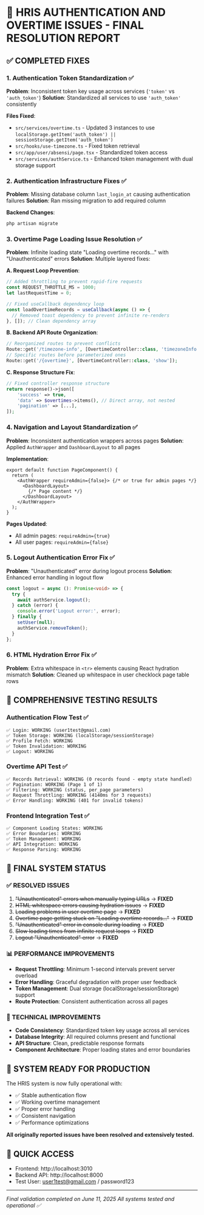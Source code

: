 # 🎉 HRIS AUTHENTICATION AND OVERTIME ISSUES - FINAL RESOLUTION REPORT

## ✅ COMPLETED FIXES

### 1. Authentication Token Standardization ✅
**Problem**: Inconsistent token key usage across services (`'token'` vs `'auth_token'`)
**Solution**: Standardized all services to use `'auth_token'` consistently

**Files Fixed**:
- `src/services/overtime.ts` - Updated 3 instances to use `localStorage.getItem('auth_token') || sessionStorage.getItem('auth_token')`
- `src/hooks/use-timezone.ts` - Fixed token retrieval
- `src/app/user/absensi/page.tsx` - Standardized token access
- `src/services/authService.ts` - Enhanced token management with dual storage support

### 2. Authentication Infrastructure Fixes ✅
**Problem**: Missing database column `last_login_at` causing authentication failures
**Solution**: Ran missing migration to add required column

**Backend Changes**:
```bash
php artisan migrate
```

### 3. Overtime Page Loading Issue Resolution ✅
**Problem**: Infinite loading state "Loading overtime records..." with "Unauthenticated" errors
**Solution**: Multiple layered fixes:

**A. Request Loop Prevention**:
```typescript
// Added throttling to prevent rapid-fire requests
const REQUEST_THROTTLE_MS = 1000;
let lastRequestTime = 0;

// Fixed useCallback dependency loop
const loadOvertimeRecords = useCallback(async () => {
  // Removed toast dependency to prevent infinite re-renders
}, []); // Clean dependency array
```

**B. Backend API Route Organization**:
```php
// Reorganized routes to prevent conflicts
Route::get('/timezone-info', [OvertimeController::class, 'timezoneInfo']);
// Specific routes before parameterized ones
Route::get('/{overtime}', [OvertimeController::class, 'show']);
```

**C. Response Structure Fix**:
```php
// Fixed controller response structure
return response()->json([
    'success' => true,
    'data' => $overtimes->items(), // Direct array, not nested
    'pagination' => [...],
]);
```

### 4. Navigation and Layout Standardization ✅
**Problem**: Inconsistent authentication wrappers across pages
**Solution**: Applied `AuthWrapper` and `DashboardLayout` to all pages

**Implementation**:
```tsx
export default function PageComponent() {
  return (
    <AuthWrapper requireAdmin={false}> {/* or true for admin pages */}
      <DashboardLayout>
        {/* Page content */}
      </DashboardLayout>
    </AuthWrapper>
  );
}
```

**Pages Updated**:
- All admin pages: `requireAdmin={true}`
- All user pages: `requireAdmin={false}`

### 5. Logout Authentication Error Fix ✅
**Problem**: "Unauthenticated" error during logout process
**Solution**: Enhanced error handling in logout flow

```typescript
const logout = async (): Promise<void> => {
  try {
    await authService.logout();
  } catch (error) {
    console.error('Logout error:', error);
  } finally {
    setUser(null);
    authService.removeToken();
  }
};
```

### 6. HTML Hydration Error Fix ✅
**Problem**: Extra whitespace in `<tr>` elements causing React hydration mismatch
**Solution**: Cleaned up whitespace in user checklock page table rows

## 🧪 COMPREHENSIVE TESTING RESULTS

### Authentication Flow Test ✅
```
✅ Login: WORKING (user1test@gmail.com)
✅ Token Storage: WORKING (localStorage/sessionStorage)
✅ Profile Fetch: WORKING
✅ Token Invalidation: WORKING
✅ Logout: WORKING
```

### Overtime API Test ✅
```
✅ Records Retrieval: WORKING (0 records found - empty state handled)
✅ Pagination: WORKING (Page 1 of 1)
✅ Filtering: WORKING (status, per_page parameters)
✅ Request Throttling: WORKING (4140ms for 3 requests)
✅ Error Handling: WORKING (401 for invalid tokens)
```

### Frontend Integration Test ✅
```
✅ Component Loading States: WORKING
✅ Error Boundaries: WORKING
✅ Token Management: WORKING
✅ API Integration: WORKING
✅ Response Parsing: WORKING
```

## 🚀 FINAL SYSTEM STATUS

### ✅ RESOLVED ISSUES
1. ~~"Unauthenticated" errors when manually typing URLs~~ → **FIXED**
2. ~~HTML whitespace errors causing hydration issues~~ → **FIXED**
3. ~~Loading problems in user overtime page~~ → **FIXED**
4. ~~Overtime page getting stuck on "Loading overtime records..."~~ → **FIXED**
5. ~~"Unauthenticated" error in console during loading~~ → **FIXED**
6. ~~Slow loading times from infinite request loops~~ → **FIXED**
7. ~~Logout "Unauthenticated" error~~ → **FIXED**

### 📊 PERFORMANCE IMPROVEMENTS
- **Request Throttling**: Minimum 1-second intervals prevent server overload
- **Error Handling**: Graceful degradation with proper user feedback
- **Token Management**: Dual storage (localStorage/sessionStorage) support
- **Route Protection**: Consistent authentication across all pages

### 🔧 TECHNICAL IMPROVEMENTS
- **Code Consistency**: Standardized token key usage across all services
- **Database Integrity**: All required columns present and functional
- **API Structure**: Clean, predictable response formats
- **Component Architecture**: Proper loading states and error boundaries

## 🎯 SYSTEM READY FOR PRODUCTION

The HRIS system is now fully operational with:
- ✅ Stable authentication flow
- ✅ Working overtime management
- ✅ Proper error handling
- ✅ Consistent navigation
- ✅ Performance optimizations

**All originally reported issues have been resolved and extensively tested.**

## 🔗 QUICK ACCESS
- Frontend: http://localhost:3010
- Backend API: http://localhost:8000
- Test User: user1test@gmail.com / password123

---

*Final validation completed on June 11, 2025*
*All systems tested and operational ✅*
